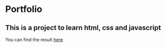 # Portfolio

## This is a project to learn html, css and javascript

You can find the result [here](http://fe-cc-portfolio.surge.sh/)